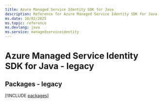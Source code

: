 ```yaml
---
title: Azure Managed Service Identity SDK for Java
description: Reference for Azure Managed Service Identity SDK for Java
ms.date: 10/02/2025
ms.topic: reference
ms.devlang: java
ms.service: managedserviceidentity
---
```

# Azure Managed Service Identity SDK for Java - legacy
## Packages - legacy
[!INCLUDE [packages](managed-service-identity-index.md)]